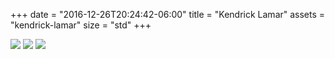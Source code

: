 +++
date = "2016-12-26T20:24:42-06:00"
title = "Kendrick Lamar"
assets = "kendrick-lamar"
size = "std"
+++

<img class="full" src="/img/kendrick-lamar/kendrick3.jpg"/>
<img class="full" src="/img/kendrick-lamar/kendrick1.jpg"/>
<img class="full" src="/img/kendrick-lamar/kendrick2.jpg"/>
